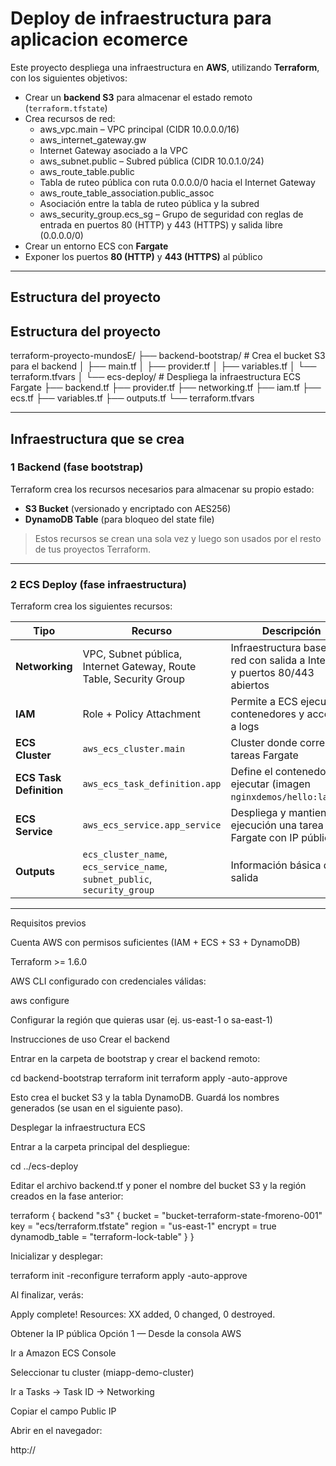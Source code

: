 # Deploy de infraestructura para aplicacion ecomerce

Este proyecto despliega una infraestructura en **AWS**, utilizando **Terraform**, con los siguientes objetivos:

- Crear un **backend S3** para almacenar el estado remoto (`terraform.tfstate`)
- Crea recursos de red:
    - aws_vpc.main – VPC principal (CIDR 10.0.0.0/16)
    - aws_internet_gateway.gw 
    - Internet Gateway asociado a la VPC
    - aws_subnet.public – Subred pública (CIDR 10.0.1.0/24)
    - aws_route_table.public 
    - Tabla de ruteo pública con ruta 0.0.0.0/0 hacia el Internet Gateway
    - aws_route_table_association.public_assoc 
    - Asociación entre la tabla de ruteo pública y la subred
    - aws_security_group.ecs_sg – Grupo de seguridad con reglas de entrada en puertos 80 (HTTP) y 443 (HTTPS) y salida libre (0.0.0.0/0)
- Crear un entorno ECS con **Fargate**
- Exponer los puertos **80 (HTTP)** y **443 (HTTPS)** al público
---

## Estructura del proyecto

## Estructura del proyecto

terraform-proyecto-mundosE/
├── backend-bootstrap/               # Crea el bucket S3 para el backend
│   ├── main.tf
│   ├── provider.tf
│   ├── variables.tf
│   └── terraform.tfvars
│
└── ecs-deploy/                      # Despliega la infraestructura ECS Fargate
    ├── backend.tf
    ├── provider.tf
    ├── networking.tf
    ├── iam.tf
    ├── ecs.tf
    ├── variables.tf
    ├── outputs.tf
    └── terraform.tfvars

---

## Infraestructura que se crea

### **1️ Backend (fase bootstrap)**
Terraform crea los recursos necesarios para almacenar su propio estado:

- **S3 Bucket** (versionado y encriptado con AES256)
- **DynamoDB Table** (para bloqueo del state file)

>  Estos recursos se crean una sola vez y luego son usados por el resto de tus proyectos Terraform.

---

### **2️ ECS Deploy (fase infraestructura)**

Terraform crea los siguientes recursos:

| Tipo | Recurso | Descripción |
|------|----------|-------------|
| **Networking** | VPC, Subnet pública, Internet Gateway, Route Table, Security Group | Infraestructura base de red con salida a Internet y puertos 80/443 abiertos |
| **IAM** | Role + Policy Attachment | Permite a ECS ejecutar contenedores y acceder a logs |
| **ECS Cluster** | `aws_ecs_cluster.main` | Cluster donde corren las tareas Fargate |
| **ECS Task Definition** | `aws_ecs_task_definition.app` | Define el contenedor a ejecutar (imagen `nginxdemos/hello:latest`) |
| **ECS Service** | `aws_ecs_service.app_service` | Despliega y mantiene en ejecución una tarea Fargate con IP pública |
| **Outputs** | `ecs_cluster_name`, `ecs_service_name`, `subnet_public`, `security_group` | Información básica de salida |

---

Requisitos previos

Cuenta AWS con permisos suficientes (IAM + ECS + S3 + DynamoDB)

Terraform >= 1.6.0

AWS CLI configurado con credenciales válidas:

aws configure


Configurar la región que quieras usar (ej. us-east-1 o sa-east-1)

 Instrucciones de uso
 Crear el backend

Entrar en la carpeta de bootstrap y crear el backend remoto:

cd backend-bootstrap
terraform init
terraform apply -auto-approve


Esto crea el bucket S3 y la tabla DynamoDB.
Guardá los nombres generados (se usan en el siguiente paso).

 Desplegar la infraestructura ECS

Entrar a la carpeta principal del despliegue:

cd ../ecs-deploy


Editar el archivo backend.tf y poner el nombre del bucket S3 y la región creados en la fase anterior:

terraform {
  backend "s3" {
    bucket         = "bucket-terraform-state-fmoreno-001"
    key            = "ecs/terraform.tfstate"
    region         = "us-east-1"
    encrypt        = true
    dynamodb_table = "terraform-lock-table"
  }
}


Inicializar y desplegar:

terraform init -reconfigure
terraform apply -auto-approve


Al finalizar, verás:

Apply complete! Resources: XX added, 0 changed, 0 destroyed.

 Obtener la IP pública
 Opción 1 — Desde la consola AWS

Ir a Amazon ECS Console

Seleccionar tu cluster (miapp-demo-cluster)

Ir a Tasks → Task ID → Networking

Copiar el campo Public IP

Abrir en el navegador:

http://<ip-publica>